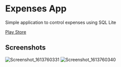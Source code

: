 # Expenses App

Simple application to control expenses using SQL Lite

[Play Store](https://play.google.com/store/apps/details?id=com.ricardougas.billetera)
## Screenshots

![Screenshot_1613760331](https://user-images.githubusercontent.com/37616820/108548059-afe1d680-72c1-11eb-930a-79272b5feef5.png)
![Screenshot_1613760340](https://user-images.githubusercontent.com/37616820/108548061-b07a6d00-72c1-11eb-899c-dd4c9a7b890b.png)
